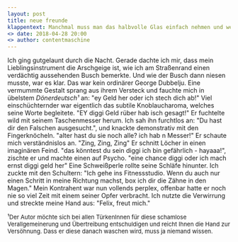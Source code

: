 ```yaml
---
layout: post
title: neue freunde
klappentext: Manchmal muss man das halbvolle Glas einfach nehmen und wem auf den Kopf haun.
<> date: 2018-04-28 20:00
<> author: contentmaschine
---
```


Ich ging gutgelaunt durch die Nacht. Gerade dachte ich mir, dass mein Lieblingsinstrument die Arschgeige ist, wie ich am Straßenrand einen verdächtig aussehenden Busch bemerkte. Und wie der Busch dann niesen musste, war es klar. Das war kein ordinärer George Dubbelju. Eine vermummte Gestalt sprang aus ihrem Versteck und fauchte mich in übelstem <i>Dönerdeutsch&sup1;</i> an: "ey Geld her oder ich stech dich ab!" Viel einschüchternder war eigentlich das subtile Knoblaucharoma, welches seine Worte begleitete. "EY diggi Geld rüber hab isch gesagt!" Er fuchtelte wild mit seinem Taschenmesser herum. Ich sah ihn furchtlos an: "Du hast dir den Falschen ausgesucht.", und knackte demonstrativ mit den Fingerknöcheln. "alter hast du sie noch alle? ich hab n Messer!" Er schaute mich verständnislos an. "Zing, Zing, Zing" Er schnitt Löcher in einen imaginären Feind. "das könntest du sein diggi ich bin gefährlich - hayaaa!", zischte er und machte einen auf Psycho. "eine chance diggi oder ich mach ernst diggi geld her" Eine Schweißperle rollte seine Schläfe hinunter. Ich zuckte mit den Schultern: "Ich gehe ins Fitnessstudio. Wenn du auch nur einen Schritt in meine Richtung machst, box ich dir die Zähne in den Magen." Mein Kontrahent war nun vollends perplex, offenbar hatte er noch nie so viel Zeit mit einem seiner Opfer verbracht. Ich nutzte die Verwirrung und streckte meine Hand aus: "Felix, freut mich."

&sup1;<FONT SIZE="2">Der Autor möchte sich bei allen TürkenInnen für diese schamlose Verallgemeinerung und Übertreibung entschuldigen und reicht Ihnen die Hand zur Versöhnung. Dass er diese danach waschen wird, muss ja niemand wissen. </FONT>
